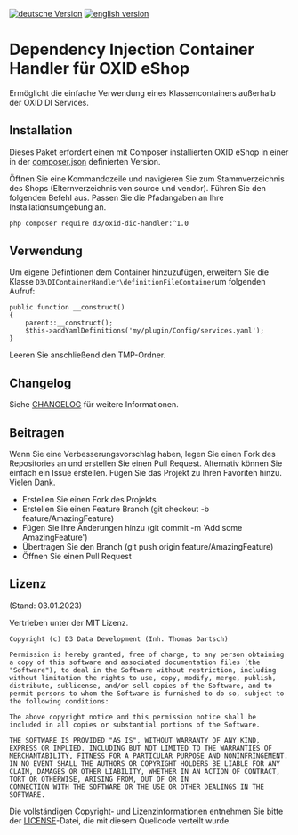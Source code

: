 [![deutsche Version](https://logos.oxidmodule.com/de2_xs.svg)](README.md)
[![english version](https://logos.oxidmodule.com/en2_xs.svg)](README.en.md)

# Dependency Injection Container Handler für OXID eShop

Ermöglicht die einfache Verwendung eines Klassencontainers außerhalb der OXID DI Services.

## Installation

Dieses Paket erfordert einen mit Composer installierten OXID eShop in einer in der [composer.json](composer.json) definierten Version.

Öffnen Sie eine Kommandozeile und navigieren Sie zum Stammverzeichnis des Shops (Elternverzeichnis von source und vendor). Führen Sie den folgenden Befehl aus. Passen Sie die Pfadangaben an Ihre Installationsumgebung an.

```bash
php composer require d3/oxid-dic-handler:^1.0
```

## Verwendung

Um eigene Defintionen dem Container hinzuzufügen, erweitern Sie die Klasse `D3\DIContainerHandler\definitionFileContainer`um folgenden Aufruf:

```
public function __construct()
{
    parent::__construct();
    $this->addYamlDefinitions('my/plugin/Config/services.yaml');
}
```

Leeren Sie anschließend den TMP-Ordner.

## Changelog

Siehe [CHANGELOG](CHANGELOG.md) für weitere Informationen.

## Beitragen

Wenn Sie eine Verbesserungsvorschlag haben, legen Sie einen Fork des Repositories an und erstellen Sie einen Pull Request. Alternativ können Sie einfach ein Issue erstellen. Fügen Sie das Projekt zu Ihren Favoriten hinzu. Vielen Dank.

- Erstellen Sie einen Fork des Projekts
- Erstellen Sie einen Feature Branch (git checkout -b feature/AmazingFeature)
- Fügen Sie Ihre Änderungen hinzu (git commit -m 'Add some AmazingFeature')
- Übertragen Sie den Branch (git push origin feature/AmazingFeature)
- Öffnen Sie einen Pull Request

## Lizenz
(Stand: 03.01.2023)

Vertrieben unter der MIT Lizenz.

```
Copyright (c) D3 Data Development (Inh. Thomas Dartsch)

Permission is hereby granted, free of charge, to any person obtaining a copy of this software and associated documentation files (the "Software"), to deal in the Software without restriction, including without limitation the rights to use, copy, modify, merge, publish, distribute, sublicense, and/or sell copies of the Software, and to permit persons to whom the Software is furnished to do so, subject to the following conditions:

The above copyright notice and this permission notice shall be included in all copies or substantial portions of the Software.

THE SOFTWARE IS PROVIDED "AS IS", WITHOUT WARRANTY OF ANY KIND, EXPRESS OR IMPLIED, INCLUDING BUT NOT LIMITED TO THE WARRANTIES OF MERCHANTABILITY, FITNESS FOR A PARTICULAR PURPOSE AND NONINFRINGEMENT. IN NO EVENT SHALL THE AUTHORS OR COPYRIGHT HOLDERS BE LIABLE FOR ANY CLAIM, DAMAGES OR OTHER LIABILITY, WHETHER IN AN ACTION OF CONTRACT, TORT OR OTHERWISE, ARISING FROM, OUT OF OR IN
CONNECTION WITH THE SOFTWARE OR THE USE OR OTHER DEALINGS IN THE SOFTWARE.
```

Die vollständigen Copyright- und Lizenzinformationen entnehmen Sie bitte der [LICENSE](LICENSE.md)-Datei, die mit diesem Quellcode verteilt wurde.